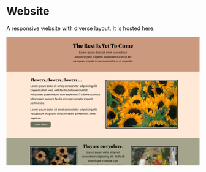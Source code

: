 # Website

A responsive website with diverse layout. It is hosted [here]().

<img src="img/overview.png">
